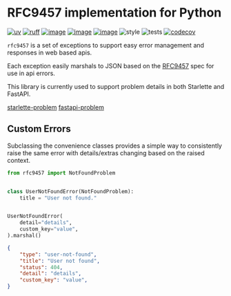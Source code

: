 # RFC9457 implementation for Python
[![uv](https://img.shields.io/endpoint?url=https://raw.githubusercontent.com/astral-sh/uv/main/assets/badge/v0.json)](https://github.com/astral-sh/uv)
[![ruff](https://img.shields.io/endpoint?url=https://raw.githubusercontent.com/astral-sh/ruff/main/assets/badge/v2.json)](https://github.com/astral-sh/ruff)
[![image](https://img.shields.io/pypi/v/rfc9457.svg)](https://pypi.org/project/rfc9457/)
[![image](https://img.shields.io/pypi/l/rfc9457.svg)](https://pypi.org/project/rfc9457/)
[![image](https://img.shields.io/pypi/pyversions/rfc9457.svg)](https://pypi.org/project/rfc9457/)
![style](https://github.com/NRWLDev/rfc9457/actions/workflows/style.yml/badge.svg)
![tests](https://github.com/NRWLDev/rfc9457/actions/workflows/tests.yml/badge.svg)
[![codecov](https://codecov.io/gh/NRWLDev/rfc9457/branch/main/graph/badge.svg)](https://codecov.io/gh/NRWLDev/rfc9457)

`rfc9457` is a set of exceptions to support easy error management and responses
in web based apis.

Each exception easily marshals to JSON based on the
[RFC9457](https://www.rfc-editor.org/rfc/rfc9457.html) spec for use in api
errors.

This library is currently used to support problem details in both Starlette and FastAPI.

[starlette-problem](https://pypi.org/project/starlette-problem)
[fastapi-problem](https://pypi.org/project/fastapi-problem)

## Custom Errors

Subclassing the convenience classes provides a simple way to consistently raise
the same error with details/extras changing based on the raised context.

```python
from rfc9457 import NotFoundProblem


class UserNotFoundError(NotFoundProblem):
    title = "User not found."


UserNotFoundError(
    detail="details",
    custom_key="value",
).marshal()
```

```json
{
    "type": "user-not-found",
    "title": "User not found",
    "status": 404,
    "detail": "details",
    "custom_key": "value",
}
```
